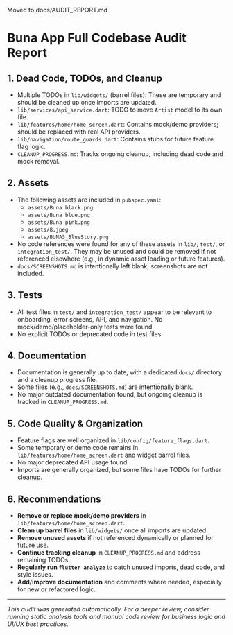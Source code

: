 Moved to docs/AUDIT_REPORT.md
# Buna App Full Codebase Audit Report

## 1. Dead Code, TODOs, and Cleanup
- Multiple TODOs in `lib/widgets/` (barrel files): These are temporary and should be cleaned up once imports are updated.
- `lib/services/api_service.dart`: TODO to move `Artist` model to its own file.
- `lib/features/home/home_screen.dart`: Contains mock/demo providers; should be replaced with real API providers.
- `lib/navigation/route_guards.dart`: Contains stubs for future feature flag logic.
- `CLEANUP_PROGRESS.md`: Tracks ongoing cleanup, including dead code and mock removal.

## 2. Assets
- The following assets are included in `pubspec.yaml`:
  - `assets/Buna black.png`
  - `assets/Buna blue.png`
  - `assets/Buna pink.png`
  - `assets/8.jpeg`
  - `assets/BUNA3_BlueStory.png`
- No code references were found for any of these assets in `lib/`, `test/`, or `integration_test/`. They may be unused and could be removed if not referenced elsewhere (e.g., in dynamic asset loading or future features).
- `docs/SCREENSHOTS.md` is intentionally left blank; screenshots are not included.

## 3. Tests
- All test files in `test/` and `integration_test/` appear to be relevant to onboarding, error screens, API, and navigation. No mock/demo/placeholder-only tests were found.
- No explicit TODOs or deprecated code in test files.

## 4. Documentation
- Documentation is generally up to date, with a dedicated `docs/` directory and a cleanup progress file.
- Some files (e.g., `docs/SCREENSHOTS.md`) are intentionally blank.
- No major outdated documentation found, but ongoing cleanup is tracked in `CLEANUP_PROGRESS.md`.

## 5. Code Quality & Organization
- Feature flags are well organized in `lib/config/feature_flags.dart`.
- Some temporary or demo code remains in `lib/features/home/home_screen.dart` and widget barrel files.
- No major deprecated API usage found.
- Imports are generally organized, but some files have TODOs for further cleanup.

## 6. Recommendations
- **Remove or replace mock/demo providers** in `lib/features/home/home_screen.dart`.
- **Clean up barrel files** in `lib/widgets/` once all imports are updated.
- **Remove unused assets** if not referenced dynamically or planned for future use.
- **Continue tracking cleanup** in `CLEANUP_PROGRESS.md` and address remaining TODOs.
- **Regularly run `flutter analyze`** to catch unused imports, dead code, and style issues.
- **Add/Improve documentation** and comments where needed, especially for new or refactored logic.

---

*This audit was generated automatically. For a deeper review, consider running static analysis tools and manual code review for business logic and UI/UX best practices.* 